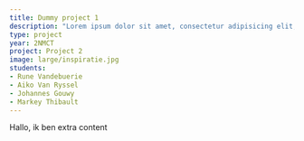 ```yaml
---
title: Dummy project 1
description: "Lorem ipsum dolor sit amet, consectetur adipisicing elit, sed do eiusmod tempor incididunt ut labore et dolore magna aliqua. Ut enim ad minim veniam, quis nostrud exercitation ullamco laboris nisi ut aliquip ex ea commodo consequat."
type: project
year: 2NMCT
project: Project 2
image: large/inspiratie.jpg
students:
- Rune Vandebuerie
- Aiko Van Ryssel
- Johannes Gouwy
- Markey Thibault
---
```


Hallo, ik ben extra content
